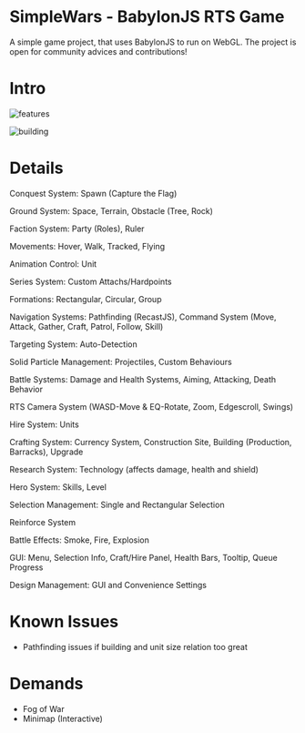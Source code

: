 # SimpleWars - BabylonJS RTS Game

A simple game project, that uses BabylonJS to run on WebGL. The project is open for community advices and contributions!

# Intro

![features](https://user-images.githubusercontent.com/106460589/218599005-1b51c07a-1209-4385-aca0-2d0a41e8e8d4.png)

![building](https://user-images.githubusercontent.com/106460589/218599026-4ee2d887-8480-4fba-b314-123437bcaff4.png)

# Details

Conquest System: Spawn (Capture the Flag)

Ground System: Space, Terrain, Obstacle (Tree, Rock)

Faction System: Party (Roles), Ruler

Movements: Hover, Walk, Tracked, Flying

Animation Control: Unit

Series System: Custom Attachs/Hardpoints

Formations: Rectangular, Circular, Group

Navigation Systems: Pathfinding (RecastJS), Command System (Move, Attack, Gather, Craft, Patrol, Follow, Skill)

Targeting System: Auto-Detection

Solid Particle Management: Projectiles, Custom Behaviours

Battle Systems: Damage and Health Systems, Aiming, Attacking, Death Behavior

RTS Camera System (WASD-Move & EQ-Rotate, Zoom, Edgescroll, Swings)

Hire System: Units

Crafting System: Currency System, Construction Site, Building (Production, Barracks), Upgrade

Research System: Technology (affects damage, health and shield)

Hero System: Skills, Level

Selection Management: Single and Rectangular Selection

Reinforce System

Battle Effects: Smoke, Fire, Explosion

GUI: Menu, Selection Info, Craft/Hire Panel, Health Bars, Tooltip, Queue Progress

Design Management: GUI and Convenience Settings

# Known Issues

- Pathfinding issues if building and unit size relation too great

# Demands

- Fog of War
- Minimap (Interactive)
